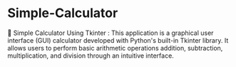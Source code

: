 # Simple-Calculator
🧮 Simple Calculator Using Tkinter : This application is a graphical user interface (GUI) calculator developed with Python's built-in Tkinter library. It allows users to perform basic arithmetic operations addition, subtraction, multiplication, and division through an intuitive interface.​
